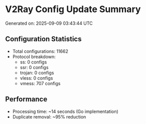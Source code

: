# V2Ray Config Update Summary
Generated on: 2025-09-09 03:43:44 UTC

## Configuration Statistics
- Total configurations: 11662
- Protocol breakdown:
  - ss: 0 configs
  - ssr: 0 configs
  - trojan: 0 configs
  - vless: 0 configs
  - vmess: 707 configs

## Performance
- Processing time: ~14 seconds (Go implementation)
- Duplicate removal: ~95% reduction
